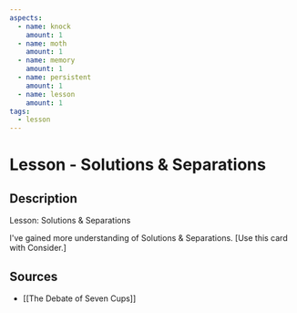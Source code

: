 ```yaml
---
aspects: 
  - name: knock
    amount: 1
  - name: moth
    amount: 1
  - name: memory
    amount: 1
  - name: persistent
    amount: 1
  - name: lesson
    amount: 1
tags:
  - lesson
---
```


# Lesson - Solutions & Separations

## Description
Lesson: Solutions & Separations

I've gained more understanding of Solutions & Separations. [Use this card with Consider.]
## Sources
- [[The Debate of Seven Cups]]